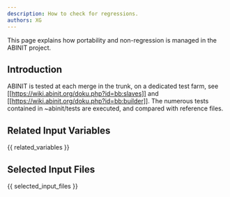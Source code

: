 ```yaml
---
description: How to check for regressions. 
authors: XG
---
```

<!--- This is the source file for this topics. Can be edited. -->

This page explains how portability and non-regression is managed in the ABINIT project.

## Introduction

ABINIT is tested at each merge in the trunk, on a dedicated test farm, see
[[https://wiki.abinit.org/doku.php?id=bb:slaves]]
and
[[https://wiki.abinit.org/doku.php?id=bb:builder]]. The
numerous tests contained in ~abinit/tests are executed, and compared with
reference files.



## Related Input Variables

{{ related_variables }}

## Selected Input Files

{{ selected_input_files }}

